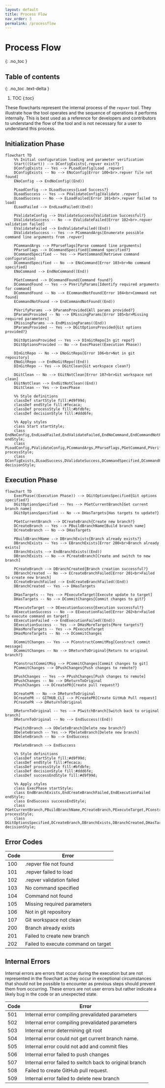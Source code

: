 ```yaml
---
layout: default
title: Process Flow
nav_order: 3
permalink: /processflow
---
```


# Process Flow
{: .no_toc }

## Table of contents
{: .no_toc .text-delta }

1. TOC
{:toc}

These flowcharts represent the internal process of the `repver` tool. They illustrate how the tool operates and the sequence of operations it performs internally.  This is best used as a reference for developers and contributors to understand the flow of the tool and is not necessary for a user to understand this process.

## Initialization Phase

```mermaid
flowchart TD
    %% Initial configuration loading and parameter verification
    Start((Start)) --> DConfigExists{.repver exist?}
    DConfigExists -- Yes --> PLoadConfig[Load .repver]
    DConfigExists -- No --> ENoConfig[Error 100<br>.repver file not found]
    ENoConfig --> EndNoConfig((End))
    
    PLoadConfig --> DLoadSuccess{Load Success?}
    DLoadSuccess -- Yes --> PValidateConfig[Validate .repver]
    DLoadSuccess -- No --> ELoadFailed[Error 101<br>.repver failed to load]
    ELoadFailed --> EndLoadFailed((End))
    
    PValidateConfig --> DValidateSuccess{Validation Successful?}
    DValidateSuccess -- No --> EValidateFailed[Error 102<br>.repver validation failed]
    EValidateFailed --> EndValidateFailed((End))
    DValidateSuccess -- Yes --> PCommandArgs[Enumerate possible command line arguments from .repver]
    
    PCommandArgs --> PParseFlags[Parse command line arguments]
    PParseFlags --> DCommandSpecified{Command specified?}
    DCommandSpecified -- Yes --> PGetCommand[Retrieve command configuration]
    DCommandSpecified -- No --> ENoCommand[Error 103<br>No command specified]
    ENoCommand --> EndNoCommand((End))
    
    PGetCommand --> DCommandFound{Command found?}
    DCommandFound -- Yes --> PVerifyParams[Identify required arguments for command]
    DCommandFound -- No --> ECommandNotFound[Error 104<br>Command not found]
    ECommandNotFound --> EndCommandNotFound((End))
    
    PVerifyParams --> DParamsProvided{All params provided?}
    DParamsProvided -- No --> EMissingParams[Error 105<br>Missing required parameters]
    EMissingParams --> EndMissingParams((End))
    DParamsProvided -- Yes --> DGitOptionsProvided{Git options provided?}

    DGitOptionsProvided -- Yes --> DInGitRepo{In git repo?}
    DGitOptionsProvided -- No --> ExecPhase((Execution Phase))
    
    DInGitRepo -- No --> ENoGitRepo[Error 106<br>Not in git repository]
    ENoGitRepo --> EndNoGitRepo((End))
    DInGitRepo -- Yes --> DGitClean{Git workspace clean?}
    
    DGitClean -- No --> EGitNotClean[Error 107<br>Git workspace not clean]
    EGitNotClean --> EndGitNotClean((End))
    DGitClean -- Yes --> ExecPhase
    
    %% Style definitions
    classDef startStyle fill:#d9f99d;
    classDef endStyle fill:#fecaca;
    classDef processStyle fill:#bfdbfe;
    classDef decisionStyle fill:#ddd6fe;
    
    %% Apply styles
    class Start startStyle;
    class EndNoConfig,EndLoadFailed,EndValidateFailed,EndNoCommand,EndCommandNotFound,EndMissingParams,EndNoGitRepo,EndGitNotClean endStyle;
    class PLoadConfig,PValidateConfig,PCommandArgs,PParseFlags,PGetCommand,PVerifyParams,ExecPhase processStyle;
    class DConfigExists,DLoadSuccess,DValidateSuccess,DCommandSpecified,DCommandFound,DParamsProvided,DGitOptionsProvided,DInGitRepo,DGitClean decisionStyle;
```

## Execution Phase

```mermaid
flowchart TD
    ExecPhase((Execution Phase)) --> DGitOptionsSpecified{Git options specified?}
    DGitOptionsSpecified -- Yes --> PGetCurrentBranch[Get current branch name]
    DGitOptionsSpecified -- No --> DHasTargets{Has targets to update?}
    
    PGetCurrentBranch --> DCreateBranch{Create new branch?}
    DCreateBranch -- Yes --> PBuildBranchName[Build branch name]
    DCreateBranch -- No --> DHasTargets
    
    PBuildBranchName --> DBranchExists{Branch already exists?}
    DBranchExists -- Yes --> EBranchExists[Error 200<br>Branch already exists]
    EBranchExists --> EndBranchExists((End))
    DBranchExists -- No --> PCreateBranch[Create and switch to new branch]
    
    PCreateBranch --> DBranchCreated{Branch creation successful?}
    DBranchCreated -- No --> ECreateBranchFailed[Error 201<br>Failed to create new branch]
    ECreateBranchFailed --> EndCreateBranchFailed((End))
    DBranchCreated -- Yes --> DHasTargets
    
    DHasTargets -- Yes --> PExecuteTarget[Execute update to target]
    DHasTargets -- No --> DCommitChanges{Commit changes to git?}
    
    PExecuteTarget --> DExecutionSuccess{Execution successful?}
    DExecutionSuccess -- No --> EExecutionFailed[Error 202<br>Failed to execute command on target]
    EExecutionFailed --> EndExecutionFailed((End))
    DExecutionSuccess -- Yes --> DHasMoreTargets{More targets?}
    DHasMoreTargets -- Yes --> PExecuteTarget
    DHasMoreTargets -- No --> DCommitChanges
    
    DCommitChanges -- Yes --> PConstructCommitMsg[Construct commit message]
    DCommitChanges -- No --> DReturnToOriginal{Return to original branch?}
    
    PConstructCommitMsg --> PCommitChanges[Commit changes to git]
    PCommitChanges --> DPushChanges{Push changes to remote?}
    
    DPushChanges -- Yes --> PPushChanges[Push changes to remote]
    DPushChanges -- No --> DReturnToOriginal
    PPushChanges --> DCreatePR{Create pull request?}
    
    DCreatePR -- No --> DReturnToOriginal
    DCreatePR -- GITHUB_CLI --> PCreatePR[Create GitHub Pull request]
    PCreatePR --> DReturnToOriginal
    
    DReturnToOriginal -- Yes --> PSwitchBranch[Switch back to original branch]
    DReturnToOriginal -- No --> EndSuccess((End))
    
    PSwitchBranch --> DDeleteBranch{Delete new branch?}
    DDeleteBranch -- Yes --> PDeleteBranch[Delete new branch]
    DDeleteBranch -- No --> EndSuccess
    
    PDeleteBranch --> EndSuccess
    
    %% Style definitions
    classDef startStyle fill:#d9f99d;
    classDef endStyle fill:#fecaca;
    classDef processStyle fill:#bfdbfe;
    classDef decisionStyle fill:#ddd6fe;
    classDef successEndStyle fill:#d9f99d;
    
    %% Apply styles
    class ExecPhase startStyle;
    class EndBranchExists,EndCreateBranchFailed,EndExecutionFailed endStyle;
    class EndSuccess successEndStyle;
    class PGetCurrentBranch,PBuildBranchName,PCreateBranch,PExecuteTarget,PConstructCommitMsg,PCommitChanges,PPushChanges,PSwitchBranch,PDeleteBranch,PCreatePR processStyle;
    class DGitOptionsSpecified,DCreateBranch,DBranchExists,DBranchCreated,DHasTargets,DExecutionSuccess,DHasMoreTargets,DCommitChanges,DPushChanges,DReturnToOriginal,DDeleteBranch,DCreatePR decisionStyle;
```

## Error Codes

| Code | Error                               |
|------|-------------------------------------|
| 100  | .repver file not found              |
| 101  | .repver failed to load              |
| 102  | .repver validation failed           |
| 103  | No command specified                |
| 104  | Command not found                   |
| 105  | Missing required parameters         |
| 106  | Not in git repository               |
| 107  | Git workspace not clean             |
| 200  | Branch already exists               |
| 201  | Failed to create new branch         |
| 202  | Failed to execute command on target |

## Internal Errors

Internal errors are errors that occur during the execution but are not represented in the flowchart as they occur in exceptional circumstances that should not be possible to encounter as previous steps should prevent them from occurring. These errors are not user errors but rather indicate a likely bug in the code or an unexpected state.

| Code | Error                                                   |
|------|---------------------------------------------------------|
| 501  | Internal error compiling prevalidated parameters        |
| 502  | Internal error compiling prevalidated parameters        |
| 503  | Internal error determining git root                     |
| 504  | Internal error could not get current branch name.       |
| 505  | Internal error could not add and commit files           |
| 506  | Internal error failed to push changes                   |
| 507  | Internal error failed to switch back to original branch |
| 508  | Failed to create GitHub pull request.                   |
| 509  | Internal error failed to delete new branch              |
